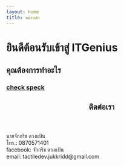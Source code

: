 ```yaml
---
layout: home
title: หน้าหลัก
---
```

<h1>ยินดีต้อนรับเข้าสู่ ITGenius</h1>
<h2>คุณต้องการทำอะไร</h2>
<h3><a href="../anaterPages/checkSpec.html">check speck</a></h3>

<section>
<article>
<header>
<h2>ติดต่อเรา</h2>
</header>
<p>
นายจักกริช ดวงแป้น
<br>
โทร.: 0870571401
<br>
facebook:  จักกริช ดวงแป้น
<br>
email: tactiledev.jukkridd@gmail.com
</p>

